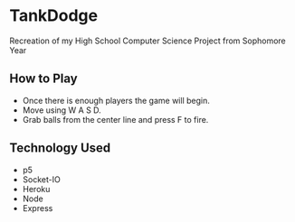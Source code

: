 # TankDodge
Recreation of my High School Computer Science Project from Sophomore Year

## How to Play
* Once there is enough players the game will begin.
* Move using W A S D.
* Grab balls from the center line and press F to fire.

## Technology Used
* p5
* Socket-IO
* Heroku
* Node
* Express
